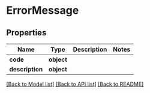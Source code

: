 # ErrorMessage

## Properties
Name | Type | Description | Notes
------------ | ------------- | ------------- | -------------
**code** | **object** |  | 
**description** | **object** |  | 

[[Back to Model list]](../README.md#documentation-for-models) [[Back to API list]](../README.md#documentation-for-api-endpoints) [[Back to README]](../README.md)

